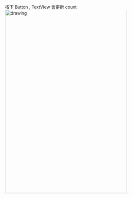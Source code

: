<br/>按下 Button , TextView 會更新 count</br>
<img src="https://i.imgur.com/BA8Mw8t.gif" alt="drawing" width="400" height="600"/>

